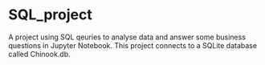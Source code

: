 # SQL_project
A project using SQL qeuries to analyse data and answer some business questions in Jupyter Notebook. This project connects to a SQLite database called Chinook.db. 

